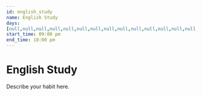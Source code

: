 ```yaml
---
id: english_study
name: English Study
days:
[null,null,null,null,null,null,null,null,null,null,null,null,null,null,null,null,null,null,null,null,null,null,null,null,null,null,null,"friday","monday"]
start_time: 09:00 pm
end_time: 10:00 pm
---
```

# English Study

Describe your habit here.
